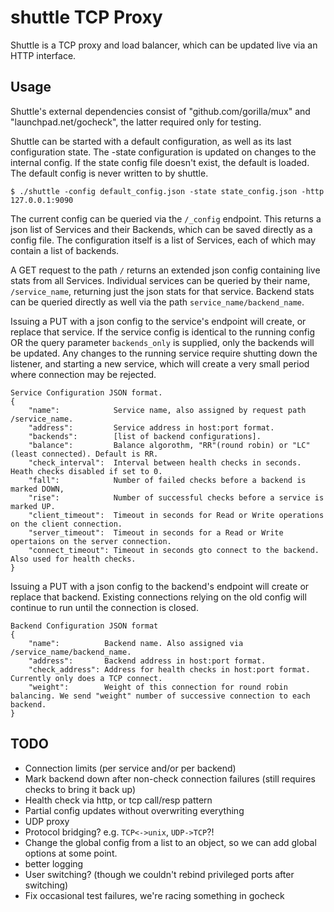 shuttle TCP Proxy
=======

Shuttle is a TCP proxy and load balancer, which can be updated live via an HTTP
interface.

## Usage

Shuttle's external dependencies consist of "github.com/gorilla/mux" and
"launchpad.net/gocheck", the latter required only for testing.


Shuttle can be started with a default configuration, as well as its last
configuration state. The -state configuration is updated on changes to the
internal config. If the state config file doesn't exist, the default is loaded.
The default config is never written to by shuttle.

    $ ./shuttle -config default_config.json -state state_config.json -http 127.0.0.1:9090


The current config can be queried via the `/_config` endpoint. This returns a
json list of Services and their Backends, which can be saved directly as a
config file. The configuration itself is a list of Services, each of which may
contain a list of backends.

A GET request to the path `/` returns an extended json config containing live
stats from all Services. Individual services can be queried by their name,
`/service_name`, returning just the json stats for that service. Backend stats
can be queried directly as well via the path `service_name/backend_name`.

Issuing a PUT with a json config to the service's endpoint will create, or
replace that service. If the service config is identical to the running config
OR the query parameter `backends_only` is supplied, only the backends will be
updated. Any changes to the running service require shutting down the listener,
and starting a new service, which will create a very small period where
connection may be rejected.

	Service Configuration JSON format.
	{
		"name":            Service name, also assigned by request path /service_name.
		"address":         Service address in host:port format.
		"backends":        [list of backend configurations].
		"balance":         Balance algorothm, "RR"(round robin) or "LC"(least connected). Default is RR.
		"check_interval":  Interval between health checks in seconds. Heath checks disabled if set to 0.
		"fall":            Number of failed checks before a backend is marked DOWN,
		"rise":            Number of successful checks before a service is marked UP.
		"client_timeout":  Timeout in seconds for Read or Write operations on the client connection.
		"server_timeout":  Timeout in seconds for a Read or Write opertaions on the server connection.
		"connect_timeout": Timeout in seconds gto connect to the backend. Also used for health checks.
	}


Issuing a PUT with a json config to the backend's endpoint will create or
replace that backend. Existing connections relying on the old config will
continue to run until the connection is closed.

	Backend Configuration JSON format
	{
		"name":          Backend name. Also assigned via /service_name/backend_name.
		"address":       Backend address in host:port format.
		"check_address": Address for health checks in host:port format. Currently only does a TCP connect.
		"weight":        Weight of this connection for round robin balancing. We send "weight" number of successive connection to each backend. 
	}



## TODO

- Connection limits (per service and/or per backend)
- Mark backend down after non-check connection failures (still requires checks to bring it back up)
- Health check via http, or tcp call/resp pattern
- Partial config updates without overwriting everything
- UDP proxy
- Protocol bridging? e.g. `TCP<->unix`, `UDP->TCP`?!
- Change the global config from a list to an object, so we can add global options at some point.
- better logging
- User switching? (though we couldn't rebind privileged ports after switching)
- Fix occasional test failures, we're racing something in gocheck
